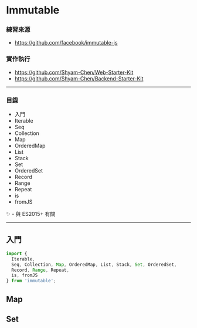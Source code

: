 # Immutable

### 練習來源
* https://github.com/facebook/immutable-js

### 實作執行
* https://github.com/Shyam-Chen/Web-Starter-Kit
* https://github.com/Shyam-Chen/Backend-Starter-Kit

***

### 目錄
* 入門
* Iterable
* Seq
* Collection
* Map
* OrderedMap
* List
* Stack
* Set
* OrderedSet
* Record
* Range
* Repeat
* is
* fromJS

:sparkles: - 與 ES2015+ 有關

***

## 入門

```js
import {
  Iterable,
  Seq, Collection, Map, OrderedMap, List, Stack, Set, OrderedSet,
  Record, Range, Repeat,
  is, fromJS
} from 'immutable';
```

## Map

## Set
